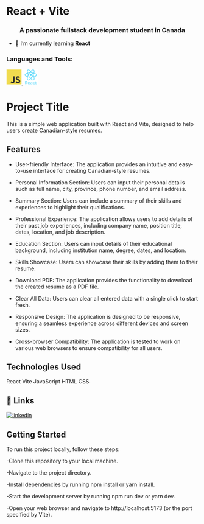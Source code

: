 # React + Vite

<h3 align="center">A passionate fullstack development student in Canada</h3>

- 🌱 I’m currently learning **React**

<h3 align="left">Languages and Tools:</h3>
<p align="left"> <a href="https://developer.mozilla.org/en-US/docs/Web/JavaScript" target="_blank" rel="noreferrer"> <img src="https://raw.githubusercontent.com/devicons/devicon/master/icons/javascript/javascript-original.svg" alt="javascript" width="40" height="40"/> </a> <a href="https://reactjs.org/" target="_blank" rel="noreferrer"> <img src="https://raw.githubusercontent.com/devicons/devicon/master/icons/react/react-original-wordmark.svg" alt="react" width="40" height="40"/> </a> </p>

# Project Title

This is a simple web application built with React and Vite, designed to help users create Canadian-style resumes.

## Features

- User-friendly Interface: The application provides an intuitive and easy-to-use interface for creating Canadian-style resumes.

- Personal Information Section: Users can input their personal details such as full name, city, province, phone number, and email address.

- Summary Section: Users can include a summary of their skills and experiences to highlight their qualifications.

- Professional Experience: The application allows users to add details of their past job experiences, including company name, position title, dates, location, and job description.

- Education Section: Users can input details of their educational background, including institution name, degree, dates, and location.

- Skills Showcase: Users can showcase their skills by adding them to their resume.

- Download PDF: The application provides the functionality to download the created resume as a PDF file.

- Clear All Data: Users can clear all entered data with a single click to start fresh.

- Responsive Design: The application is designed to be responsive, ensuring a seamless experience across different devices and screen sizes.

- Cross-browser Compatibility: The application is tested to work on various web browsers to ensure compatibility for all users.

## Technologies Used

React
Vite
JavaScript
HTML
CSS

## 🔗 Links

[![linkedin](https://img.shields.io/badge/linkedin-0A66C2?style=for-the-badge&logo=linkedin&logoColor=white)](https://www.linkedin.com/in/darialuneva/)

## Getting Started

To run this project locally, follow these steps:

-Clone this repository to your local machine.

-Navigate to the project directory.

-Install dependencies by running npm install or yarn install.

-Start the development server by running npm run dev or yarn dev.

-Open your web browser and navigate to http://localhost:5173 (or the port specified by Vite).
